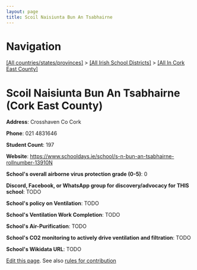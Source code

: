 ```yaml
---
layout: page
title: Scoil Naisiunta Bun An Tsabhairne
---
```

# Navigation

[[All countries/states/provinces]](../../..) > [[All Irish School Districts]](../..) > [[All In Cork East County]](..)

# Scoil Naisiunta Bun An Tsabhairne (Cork East County)

**Address**: Crosshaven Co Cork

**Phone**: 021 4831646

**Student Count**: 197

**Website**: <https://www.schooldays.ie/school/s-n-bun-an-tsabhairne-rollnumber-13910N>

**School's overall airborne virus protection grade (0-5)**: 0

**Discord, Facebook, or WhatsApp group for discovery/advocacy for THIS school**: TODO

**School's policy on Ventilation**: TODO

**School's Ventilation Work Completion**: TODO

**School's Air-Purification**: TODO

**School's CO2 monitoring to actively drive ventilation and filtration**: TODO

**School's Wikidata URL**: TODO


[Edit this page](https://github.com/ventilate-schools/Ireland/edit/main/./Cork_East_County/Scoil_Naisiunta_Bun_An_Tsabhairne.md). See also [rules for contribution](../../../contribution-rules/)